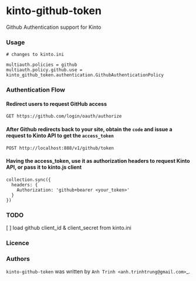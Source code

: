 # kinto-github-token

Github Authentication support for Kinto

### Usage

```
# changes to kinto.ini

multiauth.policies = github
multiauth.policy.github.use = kinto_github_token.authentication.GithubAuthenticationPolicy
```

### Authentication Flow

####  Redirect users to request GitHub access
```
GET https://github.com/login/oauth/authorize
```

#### After Github redirects back to your site, obtain the `code` and issue a request to Kinto API to get the `access_token`
```
POST http://localhost:888/v1/github/token
```

#### Having the access_token, use it as authorization headers to request Kinto API, or pass it to kinto.js client
```
collection.sync({
  headers: {
    Authorization: 'github+bearer <your_token>'
  }
})
```

### TODO
[ ]  load github client_id & client_secret from kinto.ini

### Licence

### Authors

`kinto-github-token` was written by `Anh Trinh <anh.trinhtrung@gmail.com>`_.
